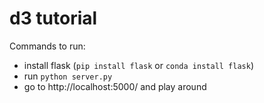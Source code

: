 # d3 tutorial
Commands to run:
- install flask (`pip install flask` or `conda install flask`)
- run `python server.py`
- go to http://localhost:5000/ and play around
